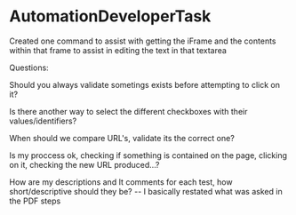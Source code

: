 # AutomationDeveloperTask

Created one command to assist with getting the iFrame and the contents within that frame to assist in editing the text in that textarea

Questions:

Should you always validate sometings exists before attempting to click on it?

Is there another way to select the different checkboxes with their values/identifiers?

When should we compare URL's, validate its the correct one?

Is my proccess ok, checking if something is contained on the page, clicking on it, checking the new URL produced...?

How are my descriptions and It comments for each test, how short/descriptive should they be? -- I basically restated what was asked in the PDF steps